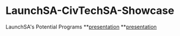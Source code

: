 # LaunchSA-CivTechSA-Showcase
LaunchSA's Potential Programs
**[presentation](https://github.com/civtechsa/LaunchSA-CivTechSA-Showcase/raw/master/LaunchSA%20Co-op%20Program%5B7395%5D.pdf)
**[presentation](https://github.com/civtechsa/LaunchSA-CivTechSA-Showcase/raw/master/Wireframe%5B7393%5D.pdf)
